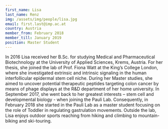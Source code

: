 ```yaml
---
first_name: Lisa
last_name: Renz
img: /assets/img/people/lisa.jpg
email: first.last@imp.ac.at
country: Austria
member_from: February 2018
member_till: January 2019
position: Master Student
---
```

In 2016 Lisa received her B.Sc. for studying Medical and Pharmaceutical Biotechnology at the University of Applied Sciences, Krems, Austria. For her thesis, she joined the lab of Prof. Fiona Watt at the King’s College London, where she investigated extrinsic and intrinsic signaling in the human interfollicular epidermal stem cell niche. During her Master studies, she aimed to uncover potential therapeutic peptides targeting colon cancer by means of phage displays at the R&D department of her home university. In September 2017, she went back to her greatest interests – stem cell and developmental biology - when joining the Pauli Lab. Consequently, in February 2018 she started in the Pauli Lab as a master student focusing on the role of Toddler in regulating gastrulation movements. Outside the lab, Lisa enjoys outdoor sports reaching from hiking and climbing to mountain-biking and ski-touring. 
